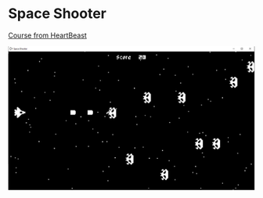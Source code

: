 # Space Shooter

[Course from HeartBeast](https://courses.heartgamedev.com/p/1-bit-godot-course-by-heartbeast)

![](docs/images/Preview.PNG)

